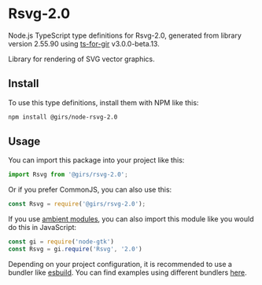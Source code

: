 
# Rsvg-2.0

Node.js TypeScript type definitions for Rsvg-2.0, generated from library version 2.55.90 using [ts-for-gir](https://github.com/gjsify/ts-for-gjs) v3.0.0-beta.13.

Library for rendering of SVG vector graphics.

## Install

To use this type definitions, install them with NPM like this:
```bash
npm install @girs/node-rsvg-2.0
```

## Usage

You can import this package into your project like this:
```ts
import Rsvg from '@girs/rsvg-2.0';
```

Or if you prefer CommonJS, you can also use this:
```ts
const Rsvg = require('@girs/rsvg-2.0');
```

If you use [ambient modules](https://github.com/gjsify/ts-for-gir/tree/main/packages/cli#ambient-modules), you can also import this module like you would do this in JavaScript:

```ts
const gi = require('node-gtk')
const Rsvg = gi.require('Rsvg', '2.0')
```

Depending on your project configuration, it is recommended to use a bundler like [esbuild](https://esbuild.github.io/). You can find examples using different bundlers [here](https://github.com/gjsify/ts-for-gir/tree/main/examples).